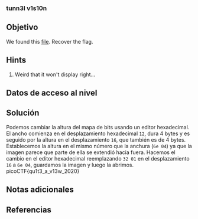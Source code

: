 ### tunn3l v1s10n
## Objetivo
We found this [file](https://mercury.picoctf.net/static/09a86202e72dbdb5bf4d1b5d2c6a5b86/tunn3l_v1s10n). Recover the flag.
## Hints
1. Weird that it won't display right...
## Datos de acceso al nivel
## Solución
Podemos cambiar la altura del mapa de bits usando un editor hexadecimal. El ancho comienza en el desplazamiento hexadecimal `12`, dura 4 bytes y es seguido por la altura en el desplazamiento `16`, que también es de 4 bytes. 
Establecemos la altura en el mismo número que la anchura (`6e 04`) ya que la imagen parece que parte de ella se extendió hacia fuera. Hacemos el cambio en el editor hexadecimal reemplazando `32 01` en el desplazamiento `16` a `6e 04`, guardamos la imagen y luego la abrimos.
picoCTF{qu1t3_a_v13w_2020}
## Notas adicionales
## Referencias

